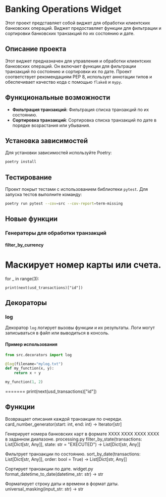 # Banking Operations Widget

Этот проект представляет собой виджет для обработки клиентских банковских операций. 
Виджет предоставляет функции для фильтрации и сортировки банковских транзакций по их состоянию и дате.

## Описание проекта

Этот виджет предназначен для управления и обработки клиентских банковских операций. Он включает функции для фильтрации транзакций по состоянию и сортировки их по дате. Проект соответствует рекомендациям PEP 8, использует аннотации типов и обеспечивает качество кода с помощью `flake8` и `mypy`.

## Функциональные возможности

- **Фильтрация транзакций**: Фильтрация списка транзакций по их состоянию.
- **Сортировка транзакций**: Сортировка списка транзакций по дате в порядке возрастания или убывания.

## Установка зависимостей

Для установки зависимостей используйте Poetry:

```bash
poetry install
```
## Тестирование

Проект покрыт тестами с использованием библиотеки `pytest`. Для запуска тестов выполните команду:

```bash
poetry run pytest --cov=src --cov-report=term-missing
```

## Новые функции

### Генераторы для обработки транзакций

#### filter_by_currency




Маскирует номер карты или счета.
=======
for _ in range(3):

    print(next(usd_transactions)["id"])

## Декораторы

### log

Декоратор `log` логирует вызовы функции и их результаты. Логи могут записываться в файл или выводиться в консоль.

#### Пример использования

```python
from src.decorators import log

@log(filename="mylog.txt")
def my_function(x, y):
    return x + y

my_function(1, 2)
```

=======
    print(next(usd_transactions)["id"])


## Функции

Возвращает описания каждой транзакции по очереди.
card_number_generator(start: int, end: int) -> Iterator[str]

Генерирует номера банковских карт в формате XXXX XXXX XXXX XXXX в заданном диапазоне.
processing.py
filter_by_state(transactions: List[Dict[str, Any]], state: str = "EXECUTED") -> List[Dict[str, Any]]

Фильтрует транзакции по состоянию.
sort_by_date(transactions: List[Dict[str, Any]], order: bool = True) -> List[Dict[str, Any]]

Сортирует транзакции по дате.
widget.py
format_datetime_to_date(datetime_str: str) -> str

Форматирует строку даты и времени в формат даты.
universal_masking(input_str: str) -> str